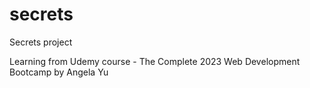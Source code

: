 # secrets

Secrets project

Learning from Udemy course - The Complete 2023 Web Development Bootcamp by Angela Yu
